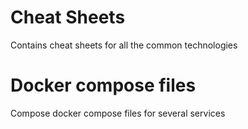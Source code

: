 # Cheat Sheets
Contains cheat sheets for all the common technologies

# Docker compose files
Compose docker compose files for several services